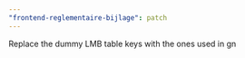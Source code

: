 ```yaml
---
"frontend-reglementaire-bijlage": patch
---
```


Replace the dummy LMB table keys with the ones used in gn
